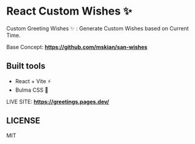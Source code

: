 # React Custom Wishes ✨

Custom Greeting Wishes ✨ : Generate Custom Wishes based on Current Time.  

Base Concept: **<https://github.com/mskian/san-wishes>**  

## Built tools

- React + Vite ⚡
- Bulma CSS 💅  

LIVE SITE: **<https://greetings.pages.dev/>**  

## LICENSE

MIT
